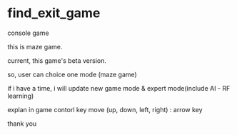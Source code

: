# find_exit_game
console game

this is maze game.

current, this game's beta version.

so, user can choice one mode (maze game)

if i have a time, i will update new game mode & expert mode(include AI - RF learning)

explan in game contorl key
move (up, down, left, right) : arrow key

thank you
